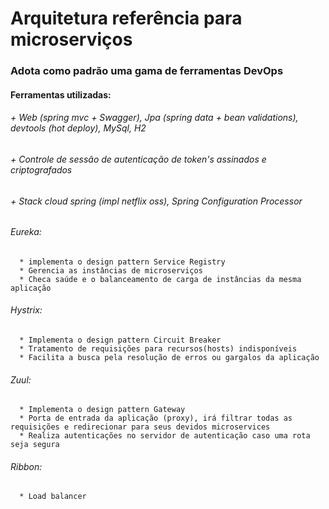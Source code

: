 # Arquitetura referência para microserviços
### Adota como padrão uma gama de ferramentas DevOps

#### Ferramentas utilizadas:

  ###### + Web (spring mvc + Swagger), Jpa (spring data + bean validations), devtools (hot deploy), MySql, H2

  ###### + Controle de sessão de autenticação de token's assinados e criptografados

  ###### + Stack cloud spring (impl netflix oss), Spring Configuration Processor

  ###### Eureka:
      * implementa o design pattern Service Registry
      * Gerencia as instâncias de microserviços
      * Checa saúde e o balanceamento de carga de instâncias da mesma aplicação

  ###### Hystrix:
      * Implementa o design pattern Circuit Breaker
      * Tratamento de requisições para recursos(hosts) indisponíveis
      * Facilita a busca pela resolução de erros ou gargalos da aplicação

  ###### Zuul:
      * Implementa o design pattern Gateway
      * Porta de entrada da aplicação (proxy), irá filtrar todas as requisições e redirecionar para seus devidos microservices
      * Realiza autenticações no servidor de autenticação caso uma rota seja segura

  ###### Ribbon:
      * Load balancer
